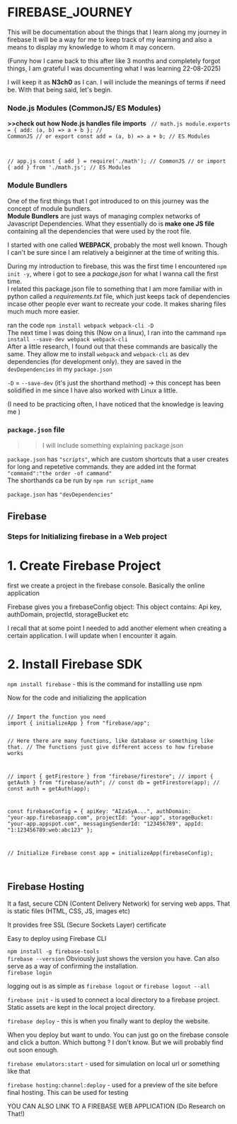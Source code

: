# FIREBASE_JOURNEY
This will be documentation about the things that I learn along my journey in firebase
It will be a way for me to keep track of my learning and also a means to display my knowledge to whom it may concern.

(Funny how I came back to this after like 3 months and completely forgot things, I am grateful I was documenting what I was learning 22-08-2025)

I will keep it as **N3ch0** as I can. I will include the meanings of terms if need be. With that being said, let's begin.


### Node.js Modules (CommonJS/ ES Modules)
**>>check out how Node.js handles file imports**
<code>
// math.js
module.exports = { add: (a, b) => a + b };  // CommonJS
// or
export const add = (a, b) => a + b;         // ES Modules

// app.js
const { add } = require('./math');          // CommonJS
// or
import { add } from './math.js';            // ES Modules
</code>

### Module Bundlers
One of the first things that I got introduced to on this journey was the concept of module bundlers.<br>
**Module Bundlers** are just ways of managing complex networks of Javascript Dependencies. What they essentially do is **make one JS file** containing all the dependencies that were used by the root file.

I started with one called **WEBPACK**, probably the most well known. Though I can't be sure since I am relatively a beiginner at the time of writing this.

During my introduction to firebase, this was the first time I encountered `npm init -y`, where i got to see a *package.json* for what I wanna call the first time. <br>
I related this package.json file to something that I am more familiar with in python called a *requirements.txt* file, which just keeps tack of dependencies incase other people ever want to recreate your code. It makes sharing files much much more easier.


ran the code `npm install webpack webpack-cli -D`<br>
The next time I was doing this (Now on a linux), I ran into the cammand `npm install --save-dev webpack webpack-cli`<br>
After a little research, I found out that these commands are basically the same. They allow me to install `webpack` and `webpack-cli` as dev dependencies (for development only). they are saved in the `devDependencies` in my `package.json`

`-D` = `--save-dev` (it's just the shorthand method) -> this concept has been solidified in me since I have also worked with Linux a little. 

(I need to be practicing often, I have noticed that the knowledge is leaving me )


### `package.json` file

>>I will include something explaining package.json

`package.json` has `"scripts"`, which are custom shortcuts that a user creates for long and repetetive commands. they are added int the format `"command":"the order -of cammand"`<br>
The shorthands ca be run by `npm run script_name`

`package.json` has `"devDependencies"`

## Firebase

### Steps for Initializing firebase in a Web project
<h1>1. Create Firebase Project</h1>
first we create a project in the firebase console. Basically the online application

Firebase gives you a firebaseConfig object:
    This object contains: Api key, authDomain, projectId, storageBucket etc

I recall that at some point I needed to add another element when creating a certain application. I will update when I encounter it again.

<h1>2. Install Firebase SDK</h1>

`npm install firebase` - this is the command for installling use npm

Now for the code and initializing the application

<code>
// Import the function you need
import { initializeApp } from "firebase/app";

// Here there are many functions, like database or something like that.
// The functions just give different access to how firebase works

// import { getFirestore } from "firebase/firestore";
// import { getAuth } from "firebase/auth";
// const db = getFirestore(app);
// const auth = getAuth(app);

const firebaseConfig = {
  apiKey: "AIzaSyA...",
  authDomain: "your-app.firebaseapp.com",
  projectId: "your-app",
  storageBucket: "your-app.appspot.com",
  messagingSenderId: "123456789",
  appId: "1:123456789:web:abc123"
};

// Initialize Firebase
const app = initializeApp(firebaseConfig);

</code>


## Firebase Hosting
It a fast, secure CDN (Content Delivery Network) for serving web apps.
That is static files (HTML, CSS, JS, images etc)

It provides free SSL (Secure Sockets Layer) certificate

Easy to deploy using Firebase CLI

`npm install -g firebase-tools`<br>
`firebase --version` Obviously just shows the version you have. Can also serve as a way of confirming the installation.<br>
`firebase login`

logging out is as simple as `firebase logout` or `firebase logout --all`

`firebase init` - is used to connect a local directory to a firebase project. Static assets are kept in the local project directory.

`firebase deploy` - this is when you finally want to deploy the website.

When you deploy but want to undo. You can just go on the firebase console and click a button. Which buttong ? I don't know. But we will probably find out soon enough.

`firebase emulators:start` - used for simulation on local url or something like that

`firebase hosting:channel:deploy` - used for a preview of the site before final hosting. This can be used for testing


YOU CAN ALSO LINK TO A FIREBASE WEB APPLICATION
(Do Research on That!)




